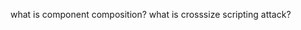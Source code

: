 <!--   REACT ELEMENT
const heading = (
<h1 className="heading">
Hello World
</h1>
);

 JSX (transpiled before it reaches the JS) - by the help of parcel but inside parcel this operation performed by babel.
const jsxHeading = <h1 id="heading">Namaste React using JSX </h1> .
JSX => JSX transpiled to React.createElement => ReactElement(jo kei hai JS OBJECT) => render HTMLElement.
if we have to write attribute in JSX then we have to use CAMELCASE.
how to write image tag inside jsx ?
if we write JSX in single line then it is okay but if we write JSX in multiple line then we have to use bracket. -->



<!-- React Component 
2 type of component :-

1. Class Based Component - OLD  
2. Functional Based Component - NEW
i)Functional Based Component - Just normal javascript function.
ii)Always write functional component vairable starts with capital letter . 

syntax :- const HeadingComponent = ()=>{
    <div>
    /** we can call any javascript inside 
    /**function component
    {heading()},<heading /> ,<heading> </heading>

    <h1>Hello World</h1> 
    </div>
}
-->

what is component composition?
what is crosssize scripting attack?

<!-- 
Let's create a food delivery app 
First we create a  AppLayout inside AppLayout their are many portions 
* Header 
  -Logo
  -Nav Items
*Body
  -Search 
  -Resturant Container
    - Resturant Cards
*Footer
  -copyright
  -address
  -links



-->